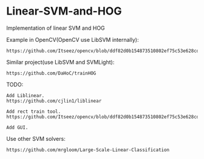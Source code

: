 # Linear-SVM-and-HOG
Implementation of linear SVM and HOG

Example in OpenCV(OpenCV use LibSVM internally):
~~~
https://github.com/Itseez/opencv/blob/ddf82d0b154873510802ef75c53e628cd7b2cb13/samples/cpp/train_HOG.cpp
~~~

Similar project(use LibSVM and SVMLight):
~~~
https://github.com/DaHoC/trainHOG
~~~

TODO:
~~~
Add Liblinear.
https://github.com/cjlin1/liblinear

Add rect train tool.
https://github.com/Itseez/opencv/blob/ddf82d0b154873510802ef75c53e628cd7b2cb13/apps/annotation/opencv_annotation.cpp

Add GUI.
~~~

Use other SVM solvers:
~~~
https://github.com/mrgloom/Large-Scale-Linear-Classification
~~~
